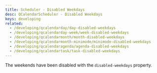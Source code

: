 ```yaml
---
title: Scheduler - Disabled Weekdays
desc: QCalendarScheduler - Disabled Weekdays
keys: developing
related:
  - /developing/qcalendarday/day-disabled-weekdays
  - /developing/qcalendarday-week/week-disabled-weekdays
  - /developing/qcalendarmonth/month-disabled-weekdays
  - /developing/qcalendarmonth-minimode/minimode-disabled-weekdays
  - /developing/qcalendaragenda/agenda-disabled-weekdays
  - /developing/qcalendartask/task-disabled-weekdays
---
```

The weekends have been disabled with the `disabled-weekdays` property.

<example-viewer
  title="Disabled Weekdays"
  file="SchedulerDisabledWeekdays"
  codepen-title="QCalendarScheduler"
/>
